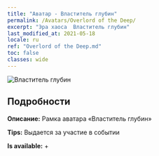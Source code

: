 ```yaml
---
title: "Аватар - Властитель глубин"
permalink: /Avatars/Overlord of the Deep/
excerpt: "Эра хаоса  Властитель глубин"
last_modified_at: 2021-05-18
locale: ru
ref: "Overlord of the Deep.md"
toc: false
classes: wide
---
```

 ![Властитель глубин](/images/a/avatarFrame_81.png)

## Подробности

 **Описание:** Рамка аватара «Властитель глубин» 

 **Tips:** Выдается за участие в событии 

 **Is available:**  + 

